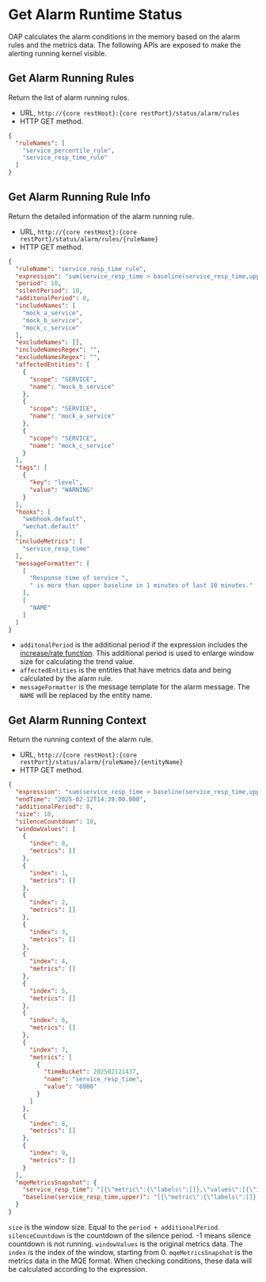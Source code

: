 # Get Alarm Runtime Status

OAP calculates the alarm conditions in the memory based on the alarm rules and the metrics data.
The following APIs are exposed to make the alerting running kernel visible.

## Get Alarm Running Rules

Return the list of alarm running rules.

- URL, `http://{core restHost}:{core restPort}/status/alarm/rules`
- HTTP GET method.

```json
{
  "ruleNames": [
    "service_percentile_rule",
    "service_resp_time_rule"
  ]
}
```

## Get Alarm Running Rule Info

Return the detailed information of the alarm running rule.

- URL, `http://{core restHost}:{core restPort}/status/alarm/rules/{ruleName}`
- HTTP GET method.

```json
{
  "ruleName": "service_resp_time_rule",
  "expression": "sum(service_resp_time > baseline(service_resp_time,upper)) >= 1",
  "period": 10,
  "silentPeriod": 10,
  "additonalPeriod": 0,
  "includeNames": [
    "mock_a_service",
    "mock_b_service",
    "mock_c_service"
  ],
  "excludeNames": [],
  "includeNamesRegex": "",
  "excludeNamesRegex": "",
  "affectedEntities": [
    {
      "scope": "SERVICE",
      "name": "mock_b_service"
    },
    {
      "scope": "SERVICE",
      "name": "mock_a_service"
    },
    {
      "scope": "SERVICE",
      "name": "mock_c_service"
    }
  ],
  "tags": [
    {
      "key": "level",
      "value": "WARNING"
    }
  ],
  "hooks": [
    "webhook.default",
    "wechat.default"
  ],
  "includeMetrics": [
    "service_resp_time"
  ],
  "messageFormatter": [
    [
      "Response time of service ",
      " is more than upper baseline in 1 minutes of last 10 minutes."
    ],
    [
      "NAME"
    ]
  ]
}
```

- `additonalPeriod` is the additional period if the expression includes the [increase/rate function](../api/metrics-query-expression.md#trend-operation).
This additional period is used to enlarge window size for calculating the trend value.
- `affectedEntities` is the entities that have metrics data and being calculated by the alarm rule.
- `messageFormatter` is the message template for the alarm message. The `NAME` will be replaced by the entity name.

## Get Alarm Running Context

Return the running context of the alarm rule.

- URL, `http://{core restHost}:{core restPort}/status/alarm/{ruleName}/{entityName}`
- HTTP GET method.

```json
{
  "expression": "sum(service_resp_time > baseline(service_resp_time,upper)) >= 1",
  "endTime": "2025-02-12T14:39:00.000",
  "additionalPeriod": 0,
  "size": 10,
  "silenceCountdown": 10,
  "windowValues": [
    {
      "index": 0,
      "metrics": []
    },
    {
      "index": 1,
      "metrics": []
    },
    {
      "index": 2,
      "metrics": []
    },
    {
      "index": 3,
      "metrics": []
    },
    {
      "index": 4,
      "metrics": []
    },
    {
      "index": 5,
      "metrics": []
    },
    {
      "index": 6,
      "metrics": []
    },
    {
      "index": 7,
      "metrics": [
        {
          "timeBucket": 202502121437,
          "name": "service_resp_time",
          "value": "6000"
        }
      ]
    },
    {
      "index": 8,
      "metrics": []
    },
    {
      "index": 9,
      "metrics": []
    }
  ],
  "mqeMetricsSnapshot": {
    "service_resp_time": "[{\"metric\":{\"labels\":[]},\"values\":[{\"id\":\"202502121430\",\"doubleValue\":0.0,\"isEmptyValue\":true},{\"id\":\"202502121431\",\"doubleValue\":0.0,\"isEmptyValue\":true},{\"id\":\"202502121432\",\"doubleValue\":0.0,\"isEmptyValue\":true},{\"id\":\"202502121433\",\"doubleValue\":0.0,\"isEmptyValue\":true},{\"id\":\"202502121434\",\"doubleValue\":0.0,\"isEmptyValue\":true},{\"id\":\"202502121435\",\"doubleValue\":0.0,\"isEmptyValue\":true},{\"id\":\"202502121436\",\"doubleValue\":0.0,\"isEmptyValue\":true},{\"id\":\"202502121437\",\"doubleValue\":6000.0,\"isEmptyValue\":false},{\"id\":\"202502121438\",\"doubleValue\":0.0,\"isEmptyValue\":true},{\"id\":\"202502121439\",\"doubleValue\":0.0,\"isEmptyValue\":true}]}]",
    "baseline(service_resp_time,upper)": "[{\"metric\":{\"labels\":[]},\"values\":[{\"id\":\"202502121430\",\"doubleValue\":10.0,\"isEmptyValue\":false},{\"id\":\"202502121431\",\"doubleValue\":10.0,\"isEmptyValue\":false},{\"id\":\"202502121432\",\"doubleValue\":10.0,\"isEmptyValue\":false},{\"id\":\"202502121433\",\"doubleValue\":10.0,\"isEmptyValue\":false},{\"id\":\"202502121434\",\"doubleValue\":10.0,\"isEmptyValue\":false},{\"id\":\"202502121435\",\"doubleValue\":10.0,\"isEmptyValue\":false},{\"id\":\"202502121436\",\"doubleValue\":10.0,\"isEmptyValue\":false},{\"id\":\"202502121437\",\"doubleValue\":10.0,\"isEmptyValue\":false},{\"id\":\"202502121438\",\"doubleValue\":10.0,\"isEmptyValue\":false},{\"id\":\"202502121439\",\"doubleValue\":10.0,\"isEmptyValue\":false}]}]"
  }
}
```
`size` is the window size. Equal to the `period + additionalPeriod`.
`silenceCountdown` is the countdown of the silence period. -1 means silence countdown is not running.
`windowValues` is the original metrics data. The `index` is the index of the window, starting from 0.
`mqeMetricsSnapshot` is the metrics data in the MQE format. When checking conditions, these data will be calculated according to the expression.
